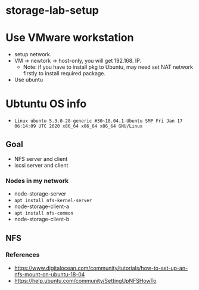 # storage-lab-setup

# Use VMware workstation
* setup network.
* VM -> newtork -> host-only,   you will get 192.168. IP.
  * Note: if you have to install pkg to Ubuntu, may need set NAT network firstly to install required package.
* Use ubuntu


# Ubtuntu OS info
* `Linux ubuntu 5.3.0-28-generic #30~18.04.1-Ubuntu SMP Fri Jan 17 06:14:09 UTC 2020 x86_64 x86_64 x86_64 GNU/Linux`
## Goal
* NFS server and client
* iscsi server and client
### Nodes in my network
* node-storage-server
 * `apt install nfs-kernel-server`
* node-storage-client-a
 * `apt install nfs-common`
* node-storage-client-b

## NFS
### References
* https://www.digitalocean.com/community/tutorials/how-to-set-up-an-nfs-mount-on-ubuntu-18-04
* https://help.ubuntu.com/community/SettingUpNFSHowTo

